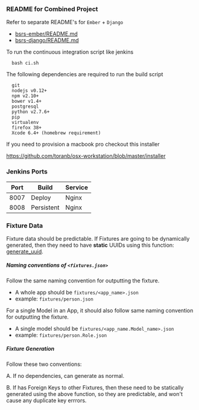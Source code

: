 ### README for Combined Project

Refer to separate README's for `Ember` + `Django`

- [bsrs-ember/README.md](https://github.com/bigskytech/bsrs/blob/master/bsrs-ember/README.md)
- [bsrs-django/README.md](https://github.com/bigskytech/bsrs/blob/master/bsrs-django/README.md)

To run the continuous integration script like jenkins

```
  bash ci.sh
```

The following dependencies are required to run the build script

```
  git
  nodejs v0.12+
  npm v2.10+
  bower v1.4+
  postgresql
  python v2.7.6+
  pip
  virtualenv
  firefox 38+
  Xcode 6.4+ (homebrew requirement)
```

If you need to provision a macbook pro checkout this installer

https://github.com/toranb/osx-workstation/blob/master/installer


### Jenkins Ports

| Port | Build      | Service |
| ---- | ---------- | ------- |
| 8007 | Deploy     | Nginx   |
| 8008 | Persistent | Nginx   |


### Fixture Data

Fixture data should be predictable.  If Fixtures are going to be dynamically generated, then they need to have **static** UUIDs using this function: [generate_uuid](https://github.com/bigskytech/bsrs/blob/master/bsrs-django/bigsky/utils/helpers.py).

##### Naming conventions of `<fixtures.json>`

Follow the same naming convention for outputting the fixture.
  - A whole app should be `fixtures/<app_name>.json`
  - example: `fixtures/person.json`

For a single Model in an App, it should also follow same naming convention for outputting the fixture.
  - A single model should be `fixtures/<app_name.Model_name>.json`
  - example: `fixtures/person.Role.json`

##### Fixture Generation

Follow these two conventions:

A. If no dependencies, can generate as normal.

B. If has Foreign Keys to other Fixtures, then these need to be statically generated using the above function, so they are predictable, and won't cause any duplicate key errrors.
